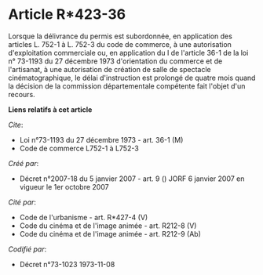 # Article R*423-36

Lorsque la délivrance du permis est subordonnée, en application des articles L. 752-1 à L. 752-3 du code de commerce, à une
autorisation d'exploitation commerciale ou, en application du I de l'article 36-1 de la loi n° 73-1193 du 27 décembre 1973
d'orientation du commerce et de l'artisanat, à une autorisation de création de salle de spectacle cinématographique, le délai
d'instruction est prolongé de quatre mois quand la décision de la commission départementale compétente fait l'objet d'un
recours.

**Liens relatifs à cet article**

_Cite_:

  - Loi n°73-1193 du 27 décembre 1973 - art. 36-1 (M)
  - Code de commerce L752-1 à L752-3

_Créé par_:

  - Décret n°2007-18 du 5 janvier 2007 - art. 9 () JORF 6 janvier 2007 en vigueur le 1er octobre 2007

_Cité par_:

  - Code de l'urbanisme - art. R*427-4 (V)
  - Code du cinéma et de l'image animée - art. R212-8 (V)
  - Code du cinéma et de l'image animée - art. R212-9 (Ab)

_Codifié par_:

  - Décret n°73-1023 1973-11-08
